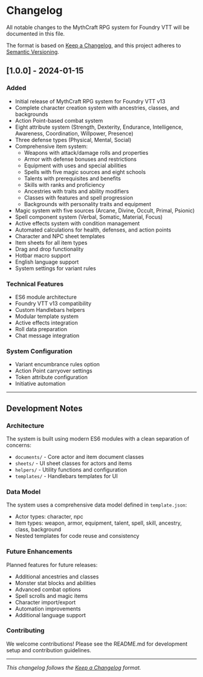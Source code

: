 # Changelog

All notable changes to the MythCraft RPG system for Foundry VTT will be documented in this file.

The format is based on [Keep a Changelog](https://keepachangelog.com/en/1.0.0/),
and this project adheres to [Semantic Versioning](https://semver.org/spec/v2.0.0.html).

## [1.0.0] - 2024-01-15

### Added
- Initial release of MythCraft RPG system for Foundry VTT v13
- Complete character creation system with ancestries, classes, and backgrounds
- Action Point-based combat system
- Eight attribute system (Strength, Dexterity, Endurance, Intelligence, Awareness, Coordination, Willpower, Presence)
- Three defense types (Physical, Mental, Social)
- Comprehensive item system:
  - Weapons with attack/damage rolls and properties
  - Armor with defense bonuses and restrictions
  - Equipment with uses and special abilities
  - Spells with five magic sources and eight schools
  - Talents with prerequisites and benefits
  - Skills with ranks and proficiency
  - Ancestries with traits and ability modifiers
  - Classes with features and spell progression
  - Backgrounds with personality traits and equipment
- Magic system with five sources (Arcane, Divine, Occult, Primal, Psionic)
- Spell component system (Verbal, Somatic, Material, Focus)
- Active effects system with condition management
- Automated calculations for health, defenses, and action points
- Character and NPC sheet templates
- Item sheets for all item types
- Drag and drop functionality
- Hotbar macro support
- English language support
- System settings for variant rules

### Technical Features
- ES6 module architecture
- Foundry VTT v13 compatibility
- Custom Handlebars helpers
- Modular template system
- Active effects integration
- Roll data preparation
- Chat message integration

### System Configuration
- Variant encumbrance rules option
- Action Point carryover settings
- Token attribute configuration
- Initiative automation

---

## Development Notes

### Architecture
The system is built using modern ES6 modules with a clean separation of concerns:
- `documents/` - Core actor and item document classes
- `sheets/` - UI sheet classes for actors and items
- `helpers/` - Utility functions and configuration
- `templates/` - Handlebars templates for UI

### Data Model
The system uses a comprehensive data model defined in `template.json`:
- Actor types: character, npc
- Item types: weapon, armor, equipment, talent, spell, skill, ancestry, class, background
- Nested templates for code reuse and consistency

### Future Enhancements
Planned features for future releases:
- Additional ancestries and classes
- Monster stat blocks and abilities
- Advanced combat options
- Spell scrolls and magic items
- Character import/export
- Automation improvements
- Additional language support

### Contributing
We welcome contributions! Please see the README.md for development setup and contribution guidelines.

---

*This changelog follows the [Keep a Changelog](https://keepachangelog.com) format.*